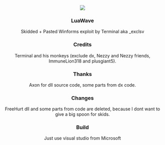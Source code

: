 <div align="Center">
<img src="https://r2.e-z.host/12cede31-d0e6-4933-a1c9-49bfdf31f5d7/ckajzyn8.png">

### LuaWave

Skidded + Pasted Winforms exploit by Terminal aka _exclsv

### Credits

Terminal and his monkeys (exclude dx, Nezzy and Nezzy friends, ImmuneLion318 and plusgiant5).

### Thanks
Axon for dll source code, some parts from dx code.

### Changes
FreeHurt dll and some parts from code are deleted, because I dont want to give a big spoon for skids.

### Build
Just use visual studio from Microsoft


</div>
